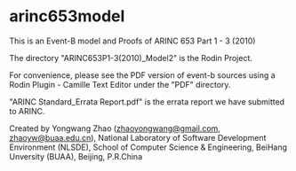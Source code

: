# arinc653model
This is an Event-B model and Proofs of ARINC 653 Part 1 - 3 (2010)

The directory "ARINC653P1-3(2010)_Model2" is the Rodin Project.

For convenience, please see the PDF version of event-b sources using a Rodin Plugin - Camille Text Editor under the "PDF" directory. 

"ARINC Standard_Errata Report.pdf" is the errata report we have submitted to ARINC.

Created by Yongwang Zhao (zhaoyongwang@gmail.com, zhaoyw@buaa.edu.cn), 
National Laboratory of Software Development Environment (NLSDE), 
School of Computer Science & Engineering, BeiHang Unversity (BUAA), Beijing, P.R.China